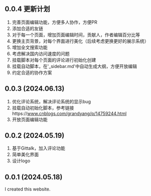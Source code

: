 ## 0.0.4 更新计划
1. 完善页面编辑功能，方便多人协作，方便PR
2. 添加合适的友链
3. 对于每一个页面，增加页面编辑时间，贡献人，作者编辑百分比等
4. 更换主页背景，对每个界面进行美化（后续考虑更换更好的展示系统）
5. 增加全文搜索功能
6. 考虑解决国内访问速度的问题
7. 挂载脚本对每个页面的评论进行初始化创建
8. 挂载自动脚本，在'_sidebar.md'中自动生成大纲，方便开放编辑
9. 约定合适的协作方案


## 0.0.3 (2024.06.13)
1. 优化评论系统，解决评论系统的显示bug
2. 挂载自动初始化脚本，参考链接https://www.cnblogs.com/grandyang/p/14759244.html
3. 开放页面编辑功能


## 0.0.2 (2024.05.19)
1. 基于Gittalk，加入评论功能
2. 简单美化界面
3. 设计logo


## 0.0.1 (2024.05.18)
I created this website.
